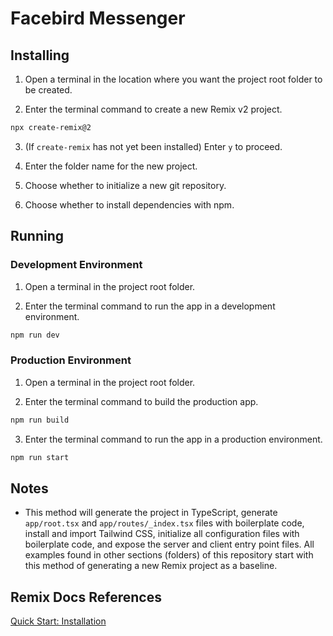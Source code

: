 # Facebird Messenger

## Installing

1. Open a terminal in the location where you want the project root folder to be created.

2. Enter the terminal command to create a new Remix v2 project.

```bash
npx create-remix@2
```

3. (If `create-remix` has not yet been installed) Enter `y` to proceed.

4. Enter the folder name for the new project.

5. Choose whether to initialize a new git repository.

6. Choose whether to install dependencies with npm.

## Running

### Development Environment

1. Open a terminal in the project root folder.

2. Enter the terminal command to run the app in a development environment.

```bash
npm run dev
```

### Production Environment

1. Open a terminal in the project root folder.

2. Enter the terminal command to build the production app.

```bash
npm run build
```

3. Enter the terminal command to run the app in a production environment.

```bash
npm run start
```

## Notes

- This method will generate the project in TypeScript, generate `app/root.tsx` and `app/routes/_index.tsx` files with boilerplate code, install and import Tailwind CSS, initialize all configuration files with boilerplate code, and expose the server and client entry point files. All examples found in other sections (folders) of this repository start with this method of generating a new Remix project as a baseline.

## Remix Docs References

[Quick Start: Installation](https://remix.run/docs/en/main/start/quickstart#installation)
